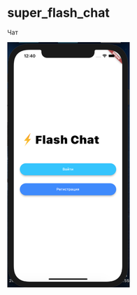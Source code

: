# super_flash_chat

Чат

<img src="https://github.com/Yamassi/super_flash_chat/blob/master/Chat%20Welcome.png" 
  width="280" height="560" alt="lorem">

